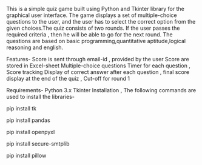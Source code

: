This is a simple quiz game built using Python and Tkinter library for the graphical user interface. The game displays a set of multiple-choice questions to the user, and the user has to select the correct option from the given choices.The quiz consists of two rounds. If the user passes the required criteria , then he will be able to go for the next round. The questions are based on basic programming,quantitative aptitude,logical reasoning and english.

Features- Score is sent through email-id , provided by the user
Score are stored in Excel-sheet Multiple-choice questions Timer for each question , Score tracking Display of correct answer after each question , final score display at the end of the quiz , Cut-off for round 1

Requirements- Python 3.x Tkinter Installation , The following commands are used to install the libraries- 

pip install tk 

pip install pandas 

pip install openpyxl

pip install secure-smtplib

pip install pillow

